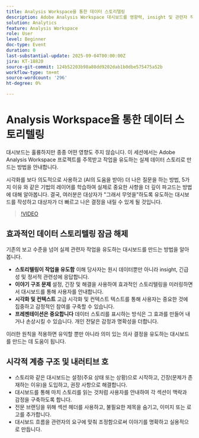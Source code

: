 ```yaml
---
title: Analysis Workspace을 통한 데이터 스토리텔링
description: Adobe Analysis Workspace 대시보드를 영향력, insight 및 관련자 작업을 유도하는 매력적인 데이터 스토리로 변환하는 5가지 전략에 대해 알아봅니다.
solution: Analytics
feature: Analysis Workspace
role: User
level: Beginner
doc-type: Event
duration: 0
last-substantial-update: 2025-09-04T00:00:00Z
jira: KT-18820
source-git-commit: 124b52203b98a80dd9202dab1b0dbe575475a52b
workflow-type: tm+mt
source-wordcount: '296'
ht-degree: 0%

---
```



# Analysis Workspace을 통한 데이터 스토리텔링

대시보드는 훌륭하지만 종종 어떤 영향도 주지 않습니다. 이 세션에서는 Adobe Analysis Workspace 프로젝트를 주목받고 작업을 유도하는 실제 데이터 스토리로 만드는 방법을 안내합니다.

시각화를 보다 의도적으로 사용하고 (AI의 도움을 받아) 더 나은 질문을 하는 방법, 5가지 이유 와 같은 기법의 레이어를 학습하여 실제로 중요한 사항을 더 깊이 파고드는 방법에 대해 알아봅니다. 결국, 여러분은 대상자가 &quot;그래서 무엇을&quot;하도록 유도하는 대시보드를 작성하고 대상자가 더 빠르고 나은 결정을 내릴 수 있게 될 것입니다.

>[!VIDEO](https://video.tv.adobe.com/v/3471116/?learn=on&enablevpops)


## 효과적인 데이터 스토리텔링 잠금 해제

기존의 보고 수준을 넘어 실제 관련자 작업을 유도하는 대시보드를 만드는 방법을 알아봅니다.

* **스토리텔링이 작업을 유도함** 이해 당사자는 원시 데이터뿐만 아니라 insight, 긴급성 및 정서적 관련성에 응답합니다.
* **이야기 구조 문제** 설정, 긴장 및 해결을 사용하여 효과적인 스토리텔링을 미러링하면서 대시보드를 통해 사용자를 안내합니다.
* **시각화 및 컨텍스트** 고급 시각화 및 컨텍스트 텍스트를 통해 사용자는 중요한 것에 집중하고 감정적인 참여를 구축할 수 있습니다.
* **프레젠테이션은 중요합니다** 데이터 스토리를 표시하는 방식은 그 효과를 만들어 내거나 손상시킬 수 있습니다. 개인 전달은 감정과 명확성을 더합니다.

이러한 원칙을 적용하면 유익할 뿐만 아니라 의미 있는 의사 결정을 유도하는 대시보드를 만드는 데 도움이 됩니다.

## 시각적 계층 구조 및 내러티브 호

* 스토리와 같은 대시보드는 설정(주요 상태 또는 상황)으로 시작하고, 긴장(문제가 존재하는 이유)을 도입하고, 권장 사항으로 해결합니다.
* 대시보드를 통해 마치 스토리를 읽는 것처럼 사용자를 안내하여 각 섹션이 맥락과 감정을 구축하도록 합니다.
* 전문 브랜딩을 위해 섹션 헤더를 사용하고, 불필요한 제목을 숨기고, 이미지 또는 로고를 추가합니다.
* 대시보드 흐름을 관련자의 요구에 맞춰 조정함으로써 이야기를 명확하고 실용적으로 만듭니다.